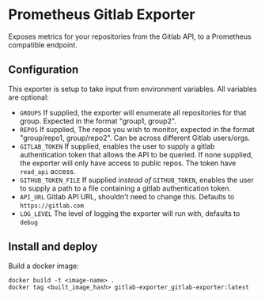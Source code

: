 # Prometheus Gitlab Exporter

Exposes metrics for your repositories from the Gitlab API, to a Prometheus compatible endpoint.

## Configuration

This exporter is setup to take input from environment variables. All variables are optional:

* `GROUPS` If supplied, the exporter will enumerate all repositories for that group. Expected in the format "group1, group2".
* `REPOS` If supplied, The repos you wish to monitor, expected in the format "group/repo1, group/repo2". Can be across different Gitlab users/orgs.
* `GITLAB_TOKEN` If supplied, enables the user to supply a gitlab authentication token that allows the API to be queried. If none supplied, the exporter will only have access to public repos. The token have `read_api` access.
* `GITHUB_TOKEN_FILE` If supplied _instead of_ `GITHUB_TOKEN`, enables the user to supply a path to a file containing a gitlab authentication token.
* `API_URL` Gitlab API URL, shouldn't need to change this. Defaults to `https://gitlab.com`
* `LOG_LEVEL` The level of logging the exporter will run with, defaults to `debug`

## Install and deploy

Build a docker image:
```
docker build -t <image-name> .
docker tag <built_image_hash> gitlab-exporter_gitlab-exporter:latest
```